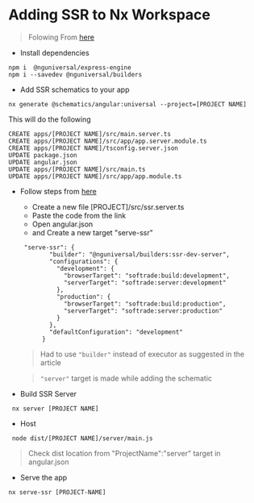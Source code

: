 # Adding SSR to Nx Workspace

> Folowing From [here](https://blog.nrwl.io/server-side-rendering-ssr-with-angular-for-nx-workspaces-14e2414ca532)


* Install dependencies
```
npm i  @nguniversal/express-engine
npm i --savedev @nguniversal/builders
```

* Add SSR schematics to your app

```
nx generate @schematics/angular:universal --project=[PROJECT NAME]
```

This will do the following

```
CREATE apps/[PROJECT NAME]/src/main.server.ts
CREATE apps/[PROJECT NAME]/src/app/app.server.module.ts
CREATE apps/[PROJECT NAME]/tsconfig.server.json
UPDATE package.json
UPDATE angular.json
UPDATE apps/[PROJECT NAME]/src/main.ts
UPDATE apps/[PROJECT NAME]/src/app/app.module.ts
```

* Follow steps from [here](https://blog.nrwl.io/server-side-rendering-ssr-with-angular-for-nx-workspaces-14e2414ca532)
  * Create a new file [PROJECT]/src/ssr.server.ts
  * Paste the code from the link
  * Open angular.json
  * and Create a new target "serve-ssr"
  ```
   "serve-ssr": {
          "builder": "@nguniversal/builders:ssr-dev-server",
          "configurations": {
            "development": {
              "browserTarget": "softrade:build:development",
              "serverTarget": "softrade:server:development"
            },
            "production": {
              "browserTarget": "softrade:build:production",
              "serverTarget": "softrade:server:production"
            }
          },
          "defaultConfiguration": "development"
        }
  ```
  > Had to use `"builder"` instead of executor as suggested in the article
  
  > `"server"` target is made while adding the schematic

* Build SSR Server

```
 nx server [PROJECT NAME]
 ```
 
* Host 

```
 node dist/[PROJECT NAME]/server/main.js 
```

> Check dist location from "ProjectName":"server" target in angular.json



* Serve the app

```
nx serve-ssr [PROJECT-NAME]
```
